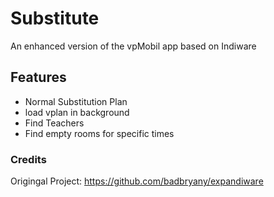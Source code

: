 # Substitute
An enhanced version of the vpMobil app based on Indiware<br />

## Features

- Normal Substitution Plan
- load vplan in background
- Find Teachers
- Find empty rooms for specific times


### Credits
Origingal Project: https://github.com/badbryany/expandiware